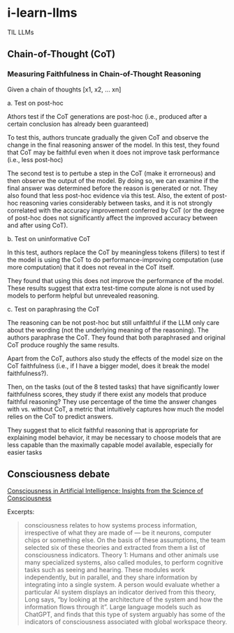 # i-learn-llms
TIL LLMs

## Chain-of-Thought (CoT)

### Measuring Faithfulness in Chain-of-Thought Reasoning

Given a chain of thoughts [x1, x2, ... xn]

a. Test on post-hoc

Athors test if the CoT generations are post-hoc (i.e., produced after a certain conclusion has
already been guaranteed)

To test this, authors truncate gradually the given CoT and observe the change in the final reasoning answer of the model.
In this test, they found that CoT may be
faithful even when it does not improve task performance (i.e., less post-hoc)

The second test is to pertube a step in the CoT (make it errorneous) and then observe the output of the model. By doing so, we can examine if the final answer was determined before the reason is generated or not.
They also found that less post-hoc evidence via this test.
Also, the extent of post-hoc reasoning varies considerably between tasks, and it is not strongly correlated with the
accuracy improvement conferred by CoT (or the degree of post-hoc does not significantly affect the improved accuracy between and after using CoT).

b. Test on uninformative CoT

In this test, authors replace the CoT by meaningless tokens (fillers) to test if the model is using the CoT to do performance-improving computation (use more computation) that it does not reveal in the CoT itself.

They found that using this does not improve the performance of the model.
These results suggest that extra test-time compute alone is not used by models to
perform helpful but unrevealed reasoning.

c. Test on paraphrasing the CoT

The reasoning can be not post-hoc but still unfaithful if the LLM only care about the wording (not the underlying meaning of the reasoning). 
The authors paraphrase the CoT. 
They found that both paraphrased and original CoT produce roughly the same results.

Apart from the CoT, authors also study the effects of the model size on the CoT faithfulness (i.e., if I have a bigger model, does it break the model faithfulness?).

Then, on the tasks (out of the 8 tested tasks) that have significantly lower faithfulness scores, they study if there exist any models that produce faithful reasoning?
They use percentage of the time the answer changes with vs. without CoT, a metric that intuitively captures how much the model relies on the CoT to predict answers.

They suggest that to elicit faithful reasoning that is appropriate for explaining model behavior, it may be necessary to choose models that are less capable than the maximally capable
model available, especially for easier tasks


## Consciousness debate

[Consciousness in Artificial Intelligence: Insights from the Science of Consciousness](https://www.nature.com/articles/d41586-023-02684-5)

Excerpts:

> consciousness relates to how systems process information, irrespective of what they are made of — be it neurons, computer chips or something else.
> On the basis of these assumptions, the team selected six of these theories and extracted from them a list of consciousness indicators.
> Theory 1: Humans and other animals use many specialized systems, also called modules, to perform cognitive tasks such as seeing and hearing. These modules work independently, but in parallel, and they share information by integrating into a single system. A person would evaluate whether a particular AI system displays an indicator derived from this theory, Long says, “by looking at the architecture of the system and how the information flows through it”.
> Large language models such as ChatGPT, and finds that this type of system arguably has some of the indicators of consciousness associated with global workspace theory.


